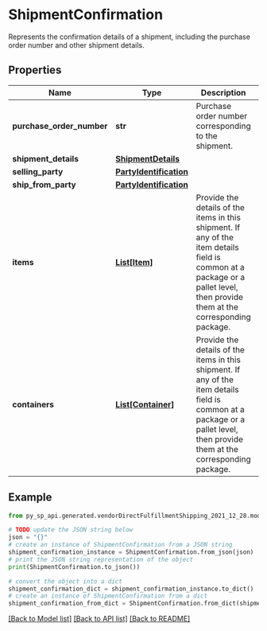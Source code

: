 # ShipmentConfirmation

Represents the confirmation details of a shipment, including the purchase order number and other shipment details.

## Properties

Name | Type | Description | Notes
------------ | ------------- | ------------- | -------------
**purchase_order_number** | **str** | Purchase order number corresponding to the shipment. | 
**shipment_details** | [**ShipmentDetails**](ShipmentDetails.md) |  | 
**selling_party** | [**PartyIdentification**](PartyIdentification.md) |  | 
**ship_from_party** | [**PartyIdentification**](PartyIdentification.md) |  | 
**items** | [**List[Item]**](Item.md) | Provide the details of the items in this shipment. If any of the item details field is common at a package or a pallet level, then provide them at the corresponding package. | 
**containers** | [**List[Container]**](Container.md) | Provide the details of the items in this shipment. If any of the item details field is common at a package or a pallet level, then provide them at the corresponding package. | [optional] 

## Example

```python
from py_sp_api.generated.vendorDirectFulfillmentShipping_2021_12_28.models.shipment_confirmation import ShipmentConfirmation

# TODO update the JSON string below
json = "{}"
# create an instance of ShipmentConfirmation from a JSON string
shipment_confirmation_instance = ShipmentConfirmation.from_json(json)
# print the JSON string representation of the object
print(ShipmentConfirmation.to_json())

# convert the object into a dict
shipment_confirmation_dict = shipment_confirmation_instance.to_dict()
# create an instance of ShipmentConfirmation from a dict
shipment_confirmation_from_dict = ShipmentConfirmation.from_dict(shipment_confirmation_dict)
```
[[Back to Model list]](../README.md#documentation-for-models) [[Back to API list]](../README.md#documentation-for-api-endpoints) [[Back to README]](../README.md)


